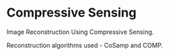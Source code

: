 # Compressive Sensing

Image Reconstruction Using Compressive Sensing.

Reconstruction algorithms used - CoSamp and COMP.
